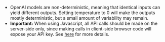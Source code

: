 * OpenAI models are non-deterministic, meaning that identical inputs can yield different outputs. Setting temperature to 0 will make the outputs mostly deterministic, but a small amount of variability may remain.
*  **Important:** When using Javascript, all API calls should be made on the server-side only, since making calls in client-side browser code will expose your API key. See [here](tab:https://platform.openai.com/docs/api-reference/authentication) for more details.